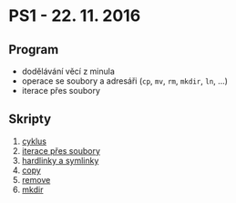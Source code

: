 # PS1 - 22. 11. 2016

## Program

- dodělávání věcí z minula
- operace se soubory a adresáři (`cp`, `mv`, `rm`, `mkdir`, `ln`, ...)
- iterace přes soubory

## Skripty

1. [cyklus](cyklus.sh)
1. [iterace přes soubory](iterace.sh)
1. [hardlinky a symlinky](linky.sh)
1. [copy](copy.sh)
1. [remove](remove.sh)
1. [mkdir](mkdir.sh)
